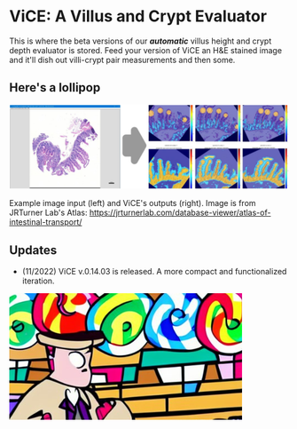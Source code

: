 # ViCE: A Villus and Crypt Evaluator
This is where the beta versions of our ***automatic*** villus height and crypt depth evaluator is stored. Feed your version of  ViCE an H&E stained image and it'll dish out villi-crypt pair measurements and then some.

## Here's a lollipop

![example](https://github.com/thiagarajahlab/ViCE/blob/78bb97073c40329550aeec15e9389434f6ab8356/exampleTest02.png)



Example image input (left) and ViCE's outputs (right). Image is from JRTurner Lab's Atlas: https://jrturnerlab.com/database-viewer/atlas-of-intestinal-transport/


## Updates
* (11/2022) ViCE v.0.14.03 is released. A more compact and functionalized iteration. 

![logo](https://github.com/thiagarajahlab/ViCE/blob/1be60190a5f9a030b5f58e6b1fabbd8f248c8317/logotest01a.png)
